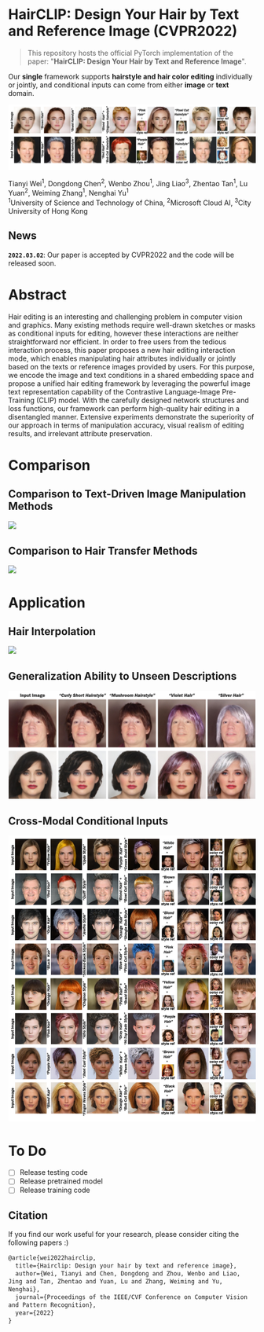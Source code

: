 # HairCLIP: Design Your Hair by Text and Reference Image (CVPR2022)
> This repository hosts the official PyTorch implementation of the paper: "**HairCLIP: Design Your Hair by Text and Reference Image**".

Our **single** framework supports **hairstyle and hair color editing** individually or jointly, and conditional inputs can come from either **image** or **text** domain. 

<img src='assets/teaser.png'>


Tianyi Wei<sup>1</sup>,
Dongdong Chen<sup>2</sup>,
Wenbo Zhou<sup>1</sup>,
Jing Liao<sup>3</sup>,
Zhentao Tan<sup>1</sup>,
Lu Yuan<sup>2</sup>, 
Weiming Zhang<sup>1</sup>, 
Nenghai Yu<sup>1</sup> <br>
<sup>1</sup>University of Science and Technology of China, <sup>2</sup>Microsoft Cloud AI, <sup>3</sup>City University of Hong Kong

## News
**`2022.03.02`**: Our paper is accepted by CVPR2022 and the code will be released soon.  

# Abstract
Hair editing is an interesting and challenging problem in computer vision and graphics. Many existing methods require well-drawn sketches or masks as conditional inputs for editing, however these interactions are neither straightforward nor efficient. In order to free users from the tedious interaction process, this paper proposes a new hair editing interaction mode, which enables manipulating hair attributes individually or jointly based on the texts or reference images provided by users. For this purpose, we encode the image and text conditions in a shared embedding space and propose a unified hair editing framework by leveraging the powerful image text representation capability of the Contrastive Language-Image Pre-Training (CLIP) model. With the carefully designed network structures and loss functions, our framework can perform high-quality hair editing in a disentangled manner. Extensive experiments demonstrate the superiority of our approach in terms of manipulation accuracy, visual realism of editing results, and irrelevant attribute preservation.

# Comparison
## Comparison to Text-Driven Image Manipulation Methods
<img src='assets/comparison-text.png'>

## Comparison to Hair Transfer Methods
<img src='assets/comparison-image.png'>

# Application
## Hair Interpolation
<img src='assets/interpolation.png'>

## Generalization Ability to Unseen Descriptions
<img src='assets/generalization.png'>

## Cross-Modal Conditional Inputs
<img src='assets/cross-modal .png'>

# To Do
- [ ] Release testing code
- [ ] Release pretrained model
- [ ] Release training code

## Citation

If you find our work useful for your research, please consider citing the following papers :)

```
@article{wei2022hairclip,
  title={Hairclip: Design your hair by text and reference image},
  author={Wei, Tianyi and Chen, Dongdong and Zhou, Wenbo and Liao, Jing and Tan, Zhentao and Yuan, Lu and Zhang, Weiming and Yu, Nenghai},
  journal={Proceedings of the IEEE/CVF Conference on Computer Vision and Pattern Recognition},
  year={2022}
}
```
